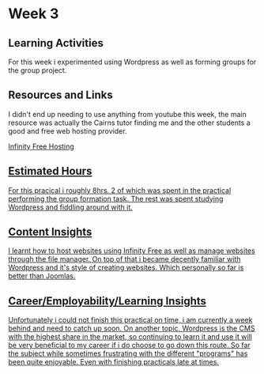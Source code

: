 <h1>Week 3</h1>
<h2>Learning Activities</h2>
<p>For this week i experimented using Wordpress as well as forming groups for the group project.</p>

<h2>Resources and Links</h2>
<p>I didn't end up needing to use anything from youtube this week, the main resource was actually the Cairns tutor finding me and the other students a good and free web hosting provider.</p>
<p><a href="https://www.infinityfree.net/">Infinity Free Hosting</p>

<h2>Estimated Hours</h2>
For this pracical i roughly 8hrs. 2 of which was spent in the practical performing the group formation task. The rest was spent studying Wordpress and fiddling around with it.

<h2>Content Insights</h2>
<p>I learnt how to host websites using Infinity Free as well as manage websites through the file manager. On top of that i became decently familiar with Wordpress and it's style of creating websites. Which personally so far is better than Joomlas.</p>

<h2>Career/Employability/Learning Insights</h2>
<p>Unfortunately i could not finish this practical on time, i am currently a week behind and need to catch up soon. On another topic, Wordpress is the CMS with the highest share in the market, so continuing to learn it and use it will be very beneficial to my career if i do choose to go down this route. So far the subject while sometimes frustrating with the different "programs" has been quite enjoyable. Even with finishing practicals late at times.</p>